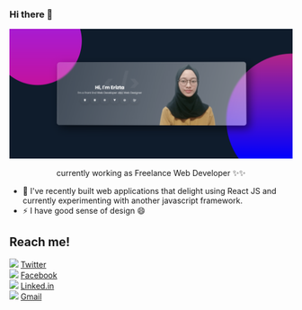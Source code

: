 ### Hi there 👋
<p align="center"><img src="header.png" width="800px" /></p>

<p align="center">currently working as Freelance Web Developer ✨✨</p>

- 🌱 I've recently built web applications that delight using React JS and currently experimenting with another javascript framework. 
- ⚡ I have good sense of design 😄

## Reach me!
<img src="https://img.icons8.com/dusk/64/000000/twitter.png" width="20"/>   [Twitter](https://twitter.com/erztfd) <br/>
<img src="https://img.icons8.com/dusk/64/000000/facebook.png" width="20"/>   [Facebook](https://www.facebook.com/erizta) <br/>
<img src="https://img.icons8.com/dusk/64/000000/linkedin.png" width="20"/>   [Linked.in](http://linked.in/erizta) <br/>
<img src="https://img.icons8.com/dusk/64/000000/gmail.png" width="20"/>  [Gmail](mailto:eriztaalifad?subject=Let's%20Talk)

<!--
**erizta/erizta** is a ✨ _special_ ✨ repository because its `README.md` (this file) appears on your GitHub profile.

Here are some ideas to get you started:

- 🔭 I’m currently working on ...
- 🌱 I’m currently learning ...
- 👯 I’m looking to collaborate on ...
- 🤔 I’m looking for help with ...
- 💬 Ask me about ...
- 📫 How to reach me: ...
- 😄 Pronouns: ...
- ⚡ Fun fact: ...
-->

